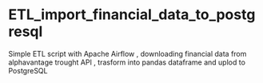 # ETL_import_financial_data_to_postgresql
Simple ETL script with Apache Airflow , downloading financial data from alphavantage trought API , trasform into pandas dataframe and uplod to PostgreSQL
